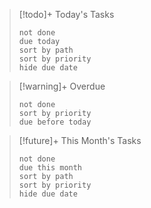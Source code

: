 
> [!todo]+ Today's Tasks
> ```tasks
> not done
> due today
> sort by path
> sort by priority
> hide due date
> ```
> 

> [!warning]+ Overdue
> ```tasks
> not done
> sort by priority
> due before today
> ```

> [!future]+ This Month's Tasks
> ```tasks
> not done
> due this month
> sort by path
> sort by priority
> hide due date
> ```
> 



